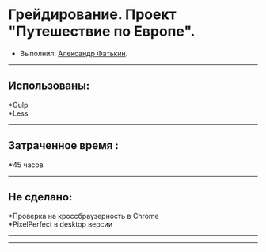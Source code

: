 # Грейдирование. Проект "Путешествие по Европе".

* Выполнил: [Александр Фатькин](https://htmlacademy.ru/profile/id441407).

---

## Использованы:

*Gulp<br>
*Less

---

## Затраченное время :

*45 часов

---

## Не сделано:

*Проверка на кроссбраузерность в Chrome<br>
*PixelPerfect в desktop версии

---
---

